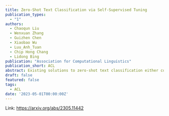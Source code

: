 ```yaml
---
title: Zero-Shot Text Classification via Self-Supervised Tuning
publication_types:
  - "1"
authors:
  - Chaoqun Liu
  - Wenxuan Zhang
  - Guizhen Chen
  - Xiaobao Wu
  - Luu_Anh_Tuan
  - Chip Hong Chang
  - Lidong Bing
publication: "Association for Computational Linguistics"
publication_short: ACL
abstract: Existing solutions to zero-shot text classification either conduct prompting with pre-trained language models, which is sensitive to the choices of templates, or rely on large-scale annotated data of relevant tasks for meta-tuning. In this work, we propose a new paradigm based on self-supervised learning to solve zero-shot text classification tasks by tuning the language models with unlabeled data, called self-supervised tuning. By exploring the inherent structure of free texts, we propose a new learning objective called first sentence prediction to bridge the gap between unlabeled data and text classification tasks. After tuning the model to learn to predict the first sentence in a paragraph based on the rest, the model is able to conduct zero-shot inference on unseen tasks such as topic classification and sentiment analysis. Experimental results show that our model outperforms the state-of-the-art baselines on 7 out of 10 tasks. Moreover, the analysis reveals that our model is less sensitive to the prompt design.
draft: false
featured: false
tags:
  - ACL
date: '2023-05-01T00:00:00Z'
---
```

Link: https://arxiv.org/abs/2305.11442
